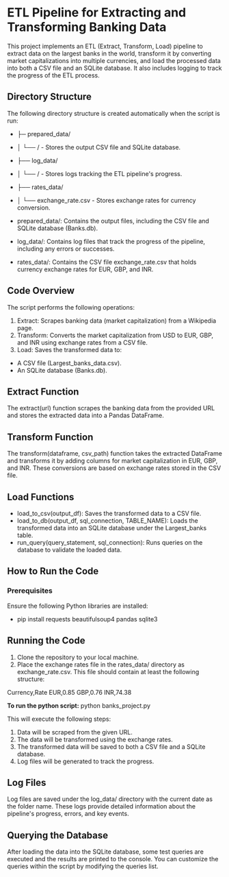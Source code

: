# ETL Pipeline for Extracting and Transforming Banking Data

This project implements an ETL (Extract, Transform, Load) pipeline to extract data on the largest banks in the world, transform it by converting market capitalizations into multiple currencies, and load the processed data into both a CSV file and an SQLite database. It also includes logging to track the progress of the ETL process.

## Directory Structure
The following directory structure is created automatically when the script is run:

- ├─ prepared_data/
- │   └── <date>/   - Stores the output CSV file and SQLite database.
- ├── log_data/
- │   └── <date>/   - Stores logs tracking the ETL pipeline's progress.
- ├── rates_data/
- │   └── exchange_rate.csv - Stores exchange rates for currency conversion.

- prepared_data/: Contains the output files, including the CSV file and SQLite database (Banks.db).
- log_data/: Contains log files that track the progress of the pipeline, including any errors or successes.
- rates_data/: Contains the CSV file exchange_rate.csv that holds currency exchange rates for EUR, GBP, and INR.

## Code Overview

The script performs the following operations:

1. Extract: Scrapes banking data (market capitalization) from a Wikipedia page.
2. Transform: Converts the market capitalization from USD to EUR, GBP, and INR using exchange rates from a CSV file.
3. Load: Saves the transformed data to:
- A CSV file (Largest_banks_data.csv).
- An SQLite database (Banks.db).

## Extract Function

The extract(url) function scrapes the banking data from the provided URL and stores the extracted data into a Pandas DataFrame.

## Transform Function

The transform(dataframe, csv_path) function takes the extracted DataFrame and transforms it by adding columns for market capitalization in EUR, GBP, and INR. These conversions are based on exchange rates stored in the CSV file.

## Load Functions

- load_to_csv(output_df): Saves the transformed data to a CSV file.
- load_to_db(output_df, sql_connection, TABLE_NAME): Loads the transformed data into an SQLite database under the Largest_banks table.
- run_query(query_statement, sql_connection): Runs queries on the database to validate the loaded data.

## How to Run the Code
### Prerequisites

Ensure the following Python libraries are installed:

- pip install requests beautifulsoup4 pandas sqlite3

## Running the Code

1. Clone the repository to your local machine.
2. Place the exchange rates file in the rates_data/ directory as exchange_rate.csv. This file should contain at least the following structure:

Currency,Rate
EUR,0.85
GBP,0.76
INR,74.38

**To run the python script:** python banks_project.py

This will execute the following steps:

1. Data will be scraped from the given URL.
2. The data will be transformed using the exchange rates.
3. The transformed data will be saved to both a CSV file and a SQLite database.
4. Log files will be generated to track the progress.

## Log Files

Log files are saved under the log_data/ directory with the current date as the folder name. These logs provide detailed information about the pipeline's progress, errors, and key events.

## Querying the Database

After loading the data into the SQLite database, some test queries are executed and the results are printed to the console. You can customize the queries within the script by modifying the queries list.
